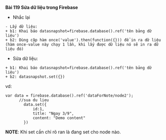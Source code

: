**Bài 119 Sửa dữ liệu trong Firebase**

- Nhắc lại

```
- Lấy dữ liệu:
+ b1: Khai báo datasnapshot=firebase.database().ref('tên bảng dữ liệu')
+ b2: Dùng cặp hàm once('value').then(function({})) để in ra dữ liệu (hàm once-value này chạy 1 lần, khi lấy được dữ liệu nó sẽ in ra dữ liệu đó)
```
- Sửa dữ liệu:
```
+ b1: Khai báo datasnapshot=firebase.database().ref('tên bảng dữ liệu')
+ b2: datasnapshot.set({})
```
vd:
```
var data = firebase.database().ref('dataForNote/node2');
      //sua du lieu
        data.set({
            id:1,
            title: "Ngay 3/9",
            content: "Demo content"
        })
```
**NOTE**: Khi set cần chỉ rõ ran là đang set cho node nào.